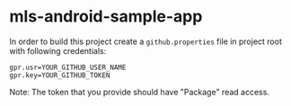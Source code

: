 # mls-android-sample-app

In order to build this project create a ```github.properties``` file in project root with following credentials:
```
gpr.usr=YOUR_GITHUB_USER_NAME  
gpr.key=YOUR_GITHUB_TOKEN
```

Note:
The token that you provide should have "Package" read access.
